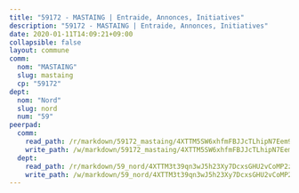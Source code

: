 ```yaml
---
title: "59172 - MASTAING | Entraide, Annonces, Initiatives"
description: "59172 - MASTAING | Entraide, Annonces, Initiatives"
date: 2020-01-11T14:09:21+09:00
collapsible: false
layout: commune
comm:
  nom: "MASTAING"
  slug: mastaing
  cp: "59172"
dept:
  nom: "Nord"
  slug: nord
  num: "59"
peerpad:
  comm:
    read_path: /r/markdown/59172_mastaing/4XTTM5SW6xhfmFBJJcTLhipN7Eem99kEEz9jN8qqWBTNzcG2w
    write_path: /w/markdown/59172_mastaing/4XTTM5SW6xhfmFBJJcTLhipN7Eem99kEEz9jN8qqWBTNzcG2w-K3TgUVuq2aaL2TxhWs75SHga5aLLhnbYdAeUwG1jT8CbMNNRwjkiGrARv9qfQVSmrkFG7VKxHXbcwJ8rjPQah9o27TqRenx2TASFxARMv1f5CGdkTXix7gyGsg7CUjyXdxivRWy1
  dept:
    read_path: /r/markdown/59_nord/4XTTM3t39qn3wJ5h23Xy7DcxsGHU2vCoMP2z3iS4TUn3TrtdJ
    write_path: /w/markdown/59_nord/4XTTM3t39qn3wJ5h23Xy7DcxsGHU2vCoMP2z3iS4TUn3TrtdJ-K3TgTuZGkuZqXfr6fpmH7pGsMT6ndvZQMyRDze5QBt7XScLWHoBi246kLoDKpTH2Yo4f3AFSSJqGc2ozvNww7qPLqsDjpvahxCbQ6F5znbfjp6kVgaDcTYc9LyhwSfYuCevnvZUQ
---
```


